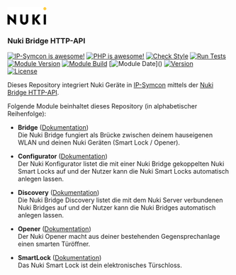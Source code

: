 [![Image](imgs/NUKI_Logo.png)](https://nuki.io/de/)  

### Nuki Bridge HTTP-API  

[![IP-Symcon is awesome!](https://img.shields.io/badge/IP--Symcon-7.0-blue.svg)](https://www.symcon.de)
[![PHP is awesome!](https://img.shields.io/badge/php-8.2.5-777bb3.svg?logo=php&logoColor=white&labelColor=555555)](https://www.php.net)
[![Check Style](https://github.com/ubittner/SymconNukiBridge/workflows/Check%20Style/badge.svg)](https://github.com/ubittner/SymconNukiBridge/actions)
[![Run Tests](https://github.com/ubittner/SymconNukiBridge/workflows/Run%20Tests/badge.svg)](https://github.com/ubittner/SymconNukiBridge/actions)  
[![Module Version](https://img.shields.io/badge/Module_Version-2.0-blue.svg)]()
[![Module Build](https://img.shields.io/badge/Module_Build-8-blue.svg)]()
[![Module Date](https://img.shields.io/badge/Module_Date-20250417_(17.04.2025)-blue.svg)]()  
[![Version](https://img.shields.io/badge/NUKI_API_Version-1.13.3-yellow.svg)](https://developer.nuki.io/t/bridge-http-api/26)  
[![License](https://img.shields.io/badge/License-CC%20BY--NC--SA%204.0-green.svg)](https://creativecommons.org/licenses/by-nc-sa/4.0/)

Dieses Repository integriert Nuki Geräte in [IP-Symcon](https://www.symcon.de) mittels der [Nuki Bridge HTTP-API](https://developer.nuki.io/t/bridge-http-api/26).

Folgende Module beinhaltet dieses Repository (in alphabetischer Reihenfolge):

- __Bridge__ ([Dokumentation](Bridge))  
	Die Nuki Bridge fungiert als Brücke zwischen deinem hauseigenen WLAN und deinen Nuki Geräten (Smart Lock / Opener).

- __Configurator__ ([Dokumentation](Configurator))  
	Der Nuki Konfigurator listet die mit einer Nuki Bridge gekoppelten Nuki Smart Locks auf und der Nutzer kann die Nuki Smart Locks automatisch anlegen lassen.

- __Discovery__ ([Dokumentation](Discovery))  
	Die Nuki Bridge Discovery listet die mit dem Nuki Server verbundenen Nuki Bridges auf und der Nutzer kann die Nuki Bridges automatisch anlegen lassen.

- __Opener__ ([Dokumentation](Opener))  
  	Der Nuki Opener macht aus deiner bestehenden Gegensprechanlage einen smarten Türöffner.
  		
- __SmartLock__ ([Dokumentation](SmartLock))  
  	Das Nuki Smart Lock ist dein elektronisches Türschloss.
  	